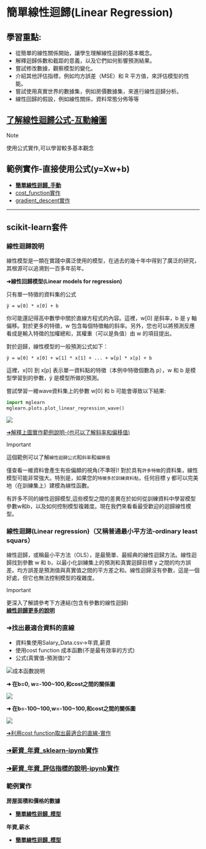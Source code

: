 # 簡單線性迴歸(Linear Regression)

## 學習重點:
- 從簡單的線性關係開始，讓學生理解線性迴歸的基本概念。
- 解釋迴歸係數和截距的意義，以及它們如何影響預測結果。
- 嘗試修改數據，觀察模型的變化。
- 介紹其他評估指標，例如均方誤差（MSE）和 R 平方值，來評估模型的性能。
- 嘗試使用真實世界的數據集，例如房價數據集，來進行線性迴歸分析。
- 線性回歸的假設，例如線性關係，資料常態分佈等等

## [了解線性迴歸公式-互動繪圖](./線性迴歸公式繪圖.ipynb)

> [!NOTE]
> 使用公式實作,可以學習較多基本觀念

## 範例實作-直接使用公式(y=Xw+b)
- [**簡單線性迴歸_手動**](./簡單線性迴歸_手動.md)
- [cost_function實作](./cost_function.ipynb)  
- [gradient_descent實作](./gradient_descent.ipynb)

---

## scikit-learn套件


### 線性迴歸說明
線性模型是一類在實踐中廣泛使用的模型，在過去的幾十年中得到了廣泛的研究，其根源可以追溯到一百多年前年。

**➜線性回歸模型(Linear models for regression)**

只有單一特徵的資料集的公式

```
ŷ = w[0] * x[0] + b
```

你可能還記得高中數學中關於直線方程式的內容。這裡，w[0] 是斜率，b 是 y 軸偏移。對於更多的特徵，w 包含每個特徵軸的斜率。另外，您也可以將預測反應看成是輸入特徵的加權總和，其權重（可以是負值）由 w 的項目提出。

對於迴歸，線性模型的一般預測公式如下：

```
ŷ = w[0] * x[0] + w[1] * x[1] + ... + w[p] * x[p] + b
```

這裡，x[0] 到 x[p] 表示單一資料點的特徵（本例中特徵個數為 p），w 和 b 是模型學習到的參數，ŷ 是模型所做的預測。

嘗試學習一維wave資料集上的參數 w[0] 和 b 可能會導致以下結果:

```python
import mglearn
mglearn.plots.plot_linear_regression_wave()
```

![](./images/pic8.png)


[➜解釋上圖實作範例說明-(也可以了解斜率和偏移值)](./simple_linear_regression.ipynb)

> [!IMPORTANT]
> 這個範例可以了解`線性迴歸公式`和`斜率`和`偏移值`

僅查看一維資料會產生有些偏頗的視角(不準呀)! 對於具有`許多特徵`的資料集，線性模型可能非常強大。特別是，如果您的`特徵多於訓練資料點`，任何目標 y 都可以完美地（在訓練集上）建模為線性函數。

有許多不同的線性迴歸模型,這些模型之間的差異在於如何從訓練資料中學習模型參數w和b，以及如何控制模型複雜度。現在我們來看看最受歡迎的迴歸線性模型。


### 線性迴歸(Linear regression)（又稱普通最小平方法-ordinary least squars）

線性迴歸，或稱最小平方法（OLS），是最簡單、最經典的線性迴歸方法。線性迴歸找到參數 w 和 b，以最小化訓練集上的預測和真實迴歸目標 y 之間的均方誤差。均方誤差是預測值與真實值之間的平方差之和。線性迴歸沒有參數，這是一個好處，但它也無法控制模型的複雜度。

> [!IMPORTANT]
> 更深入了解請參考下方連結(包含有參數的線性迴歸)  
> [**線性迴歸更多的說明**](./mglearn說明.ipynb)



### ➜找出最適合資料的直線  
- 資料集使用Salary_Data.csv->年資,薪資
- 使用cost function 成本函數(不是最有效率的方式)
- 公式(真實值-預測值)^2

![成本函數說明](./images/pic2.png)

**➜ 在b=0, w=-100\~100,和cost之間的關係圖**

![](./images/pic3.png)

**➜ 在b=-100\~100,w=-100\~100,和cost之間的關係圖**

![](./images/pic4.png)

[➜利用cost function取出最適合的直線-實作](./cost_function.ipynb)

### [➜薪資_年資_sklearn-ipynb實作](./sklearn_薪資_年資.ipynb)

### [➜薪資_年資_評估指標的說明-ipynb實作](./model_evaluation_薪資_年資.ipynb)

### 範例實作
**房屋面積和價格的數據**

- [**簡單線性迴歸_模型**](./sklearn實作1.ipynb)

**年資,薪水**

- [**簡單線性迴歸_模型**](./sklearn實_薪資_年資.ipynb)
